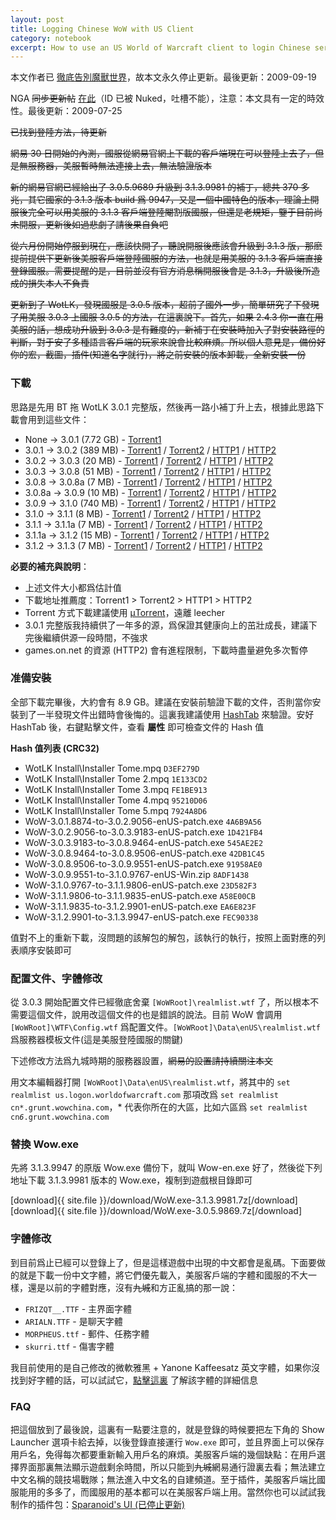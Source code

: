 ```yaml
---
layout: post
title: Logging Chinese WoW with US Client
category: notebook
excerpt: How to use an US World of Warcraft client to login Chinese servers
---
```


<p class="note">本文作者已 <a href="//sparanoid.com/game/make-love-not-warcraft-something-about-me-and-wow/">徹底告別魔獸世界</a>，故本文永久停止更新。最後更新：2009-09-19</p>

<p class="note">NGA <del datetime="2009-07-24T19:58:20+00:00">同步更新帖</del> <a href="http://bbs.ngacn.cc/read.php?tid=1614456">在此</a>（ID 已被 Nuked，吐槽不能），注意：本文具有一定的時效性。最後更新：2009-07-25</p>

<p><del datetime="2009-09-19T02:41:14+00:00">已找到登陸方法，待更新</del></p>

<p><del datetime="2009-08-08T03:56:28+00:00">網易 30 日開始的內測，國服從網易官網上下載的客戶端現在可以登陸上去了，但是無服務器，美服暫時無法連接上去，無法驗證版本</del></p>

<p><del datetime="2009-07-25T14:25:59+00:00">新的網易官網已經給出了 3.0.5.9689 升級到 3.1.3.9981 的補丁，總共 370 多兆，其它國家的 3.1.3 版本 build 爲 9947，又是一個中國特色的版本，理論上開服後完全可以用美服的 3.1.3 客戶端登陸閹割版國服，但還是老規矩，鑒于目前尚未開服，更新後如過悲劇了請後果自負吧</del></p>

<p><del datetime="2009-07-24T19:48:10+00:00">從六月份開始停服到現在，應該快開了，聽說開服後應該會升級到 3.1.3 版，那麽提前提供下更新後美服客戶端登陸國服的方法，也就是用美服的 3.1.3 客戶端直接登錄國服。需要提醒的是，目前並沒有官方消息稱開服後會是 3.1.3，升級後所造成的損失本人不負責</del></p>

<p><del datetime="2009-07-10T17:20:25+00:00">更新到了 WotLK，發現國服是 3.0.5 版本，超前了國外一步，簡單研究了下發現了用美服 3.0.3 上國服 3.0.5 的方法，在這裏說下。首先，如果 2.4.3 你一直在用美服的話，想成功升級到 3.0.3 是有難度的，新補丁在安裝時加入了對安裝路徑的判斷，對于安了多種語言客戶端的玩家來說會比較麻煩。所以個人意見是，備份好你的宏，截圖，插件(知道名字就行)，將之前安裝的版本卸載，全新安裝一份</del></p>

<h3>下載</h3>
<p>思路是先用 BT 拖 WotLK 3.0.1 完整版，然後再一路小補丁升上去，根據此思路下載會用到這些文件：</p>

<ul>
<li>None → 3.0.1  (7.72 GB) - <a href="{{ site.file }}/download/wow-torrent/WoW-3.0.1-enUS-dvd.torrent">Torrent1</a></li>
<li>3.0.1 → 3.0.2  (389 MB) - <a href="http://a.wirebrain.de/wow/torrent/WoW-3.0.1-to-3.0.2-enUS-Win-Update-downloader.torrent">Torrent1</a> / <a href="{{ site.file }}/download/wow-torrent/WoW-3.0.1-to-3.0.2-enUS-Win-Update-downloader.torrent">Torrent2</a> / <a href="http://a.wirebrain.de/wow/patches/3.0.2/WoW-3.0.1.8874-to-3.0.2.9056-enUS-patch.exe">HTTP1</a> / <a href="http://games.on.net/file/21421/World_of_Warcraft_v3.0.1_to_v3.0.2_USAus_Patch">HTTP2</a></li>
<li>3.0.2 → 3.0.3  (20 MB) - <a href="http://a.wirebrain.de/wow/torrent/WoW-3.0.2.9056-to-3.0.3.9183-enUS-patch.torrent">Torrent1</a> / <a href="{{ site.file }}/download/wow-torrent/WoW-3.0.2.9056-to-3.0.3.9183-enUS-patch.torrent">Torrent2</a> / <a href="http://a.wirebrain.de/wow/patches/3.0.3/WoW-3.0.2.9056-to-3.0.3.9183-enUS-patch.exe">HTTP1</a> / <a href="http://games.on.net/file/21996/World_of_Warcraft_v3.0.2_to_v3.0.3_USAus_Patch">HTTP2</a></li>
<li>3.0.3 → 3.0.8  (51 MB) - <a href="http://a.wirebrain.de/wow/torrent/WoW-3.0.3.9183-to-3.0.8.9464-enUS-patch.torrent">Torrent1</a> / <a href="{{ site.file }}/download/wow-torrent/WoW-3.0.3.9183-to-3.0.8.9464-enUS-patch.torrent">Torrent2</a> / <a href="http://a.wirebrain.de/wow/patches/3.0.8/WoW-3.0.3.9183-to-3.0.8.9464-enUS-patch.exe">HTTP1</a> / <a href="http://games.on.net/file/23610/World_of_Warcraft_3.0.3_to_3.0.8_USAus_Upgrade_Patch">HTTP2</a></li>
<li>3.0.8 → 3.0.8a  (7 MB) - <a href="http://a.wirebrain.de/wow/torrent/WoW-3.0.8.9464-to-3.0.8.9506-enUS-patch.torrent">Torrent1</a> / <a href="{{ site.file }}/download/wow-torrent/WoW-3.0.8.9464-to-3.0.8.9506-enUS-patch.torrent">Torrent2</a> / <a href="http://a.wirebrain.de/wow/patches/3.0.8/WoW-3.0.8.9464-to-3.0.8.9506-enUS-patch.exe">HTTP1</a> / <a href="http://games.on.net/file/23835/World_of_Warcraft_3.0.8_to_3.0.8a_USAus_Upgrade_Patch">HTTP2</a></li>
<li>3.0.8a → 3.0.9  (10 MB) - <a href="http://a.wirebrain.de/wow/torrent/WoW-3.0.8.9506-to-3.0.9.9551-enUS-patch.torrent">Torrent1</a> / <a href="{{ site.file }}/download/wow-torrent/WoW-3.0.8.9506-to-3.0.9.9551-enUS-patch.torrent">Torrent2</a> / <a href="http://a.wirebrain.de/wow/patches/3.0.9/WoW-3.0.8.9506-to-3.0.9.9551-enUS-patch.exe">HTTP1</a> / <a href="http://games.on.net/file/24057/World_of_Warcraft_3.0.8a_to_3.0.9_USAus_Upgrade_Patch">HTTP2</a></li>
<li>3.0.9 → 3.1.0  (740 MB) - <a href="http://a.wirebrain.de/wow/torrent/WoW-3.0.9.9551-to-3.1.0.9767-enUS-downloader.torrent">Torrent1</a> / <a href="{{ site.file }}/download/wow-torrent/WoW-3.0.9.9551-to-3.1.0.9767-enUS-downloader.torrent">Torrent2</a> / <a href="http://a.wirebrain.de/wow/patches/3.1.0/WoW-3.0.9.9551-to-3.1.0.9767-enUS-Win.zip">HTTP1</a> / <a href="http://games.on.net/file/25794/World_of_Warcraft_US_3.0.9__3.1.0_USAUS_Patch">HTTP2</a></li>
<li>3.1.0 → 3.1.1  (8 MB) - <a href="http://a.wirebrain.de/wow/torrent/WoW-3.1.0.9767-to-3.1.1.9806-enUS-patch.torrent">Torrent1</a> / <a href="{{ site.file }}/download/wow-torrent/WoW-3.1.0.9767-to-3.1.1.9806-enUS-patch.torrent">Torrent2</a> / <a href="http://a.wirebrain.de/wow/patches/3.1.1/WoW-3.1.0.9767-to-3.1.1.9806-enUS-patch.exe">HTTP1</a> / <a href="http://games.on.net/file/25955/World_of_Warcraft_3.1.0__3.1.1_USAUS_Patch">HTTP2</a></li>
<li>3.1.1 → 3.1.1a  (7 MB) - <a href="http://a.wirebrain.de/wow/torrent/WoW-3.1.1.9806-to-3.1.1.9835-enUS-patch.torrent">Torrent1</a> / <a href="{{ site.file }}/download/wow-torrent/WoW-3.1.1.9806-to-3.1.1.9835-enUS-patch.torrent">Torrent2</a> / <a href="http://a.wirebrain.de/wow/patches/3.1.1/WoW-3.1.1.9806-to-3.1.1.9835-enUS-patch.exe">HTTP1</a> / <a href="http://games.on.net/file/26090/World_of_Warcraft_USAUS_v3.1.1__v3.1.1a_Patch">HTTP2</a></li>
<li>3.1.1a → 3.1.2  (15 MB) - <a href="http://a.wirebrain.de/wow/torrent/WoW-3.1.1.9835-to-3.1.2.9901-enUS-patch.torrent">Torrent1</a> / <a href="{{ site.file }}/download/wow-torrent/WoW-3.1.1.9835-to-3.1.2.9901-enUS-patch.torrent">Torrent2</a> / <a href="http://a.wirebrain.de/wow/patches/3.1.2/WoW-3.1.1.9835-to-3.1.2.9901-enUS-patch.exe">HTTP1</a> / <a href="http://games.on.net/file/26626/World_of_Warcraft_USAus_v3.1.1a__v3.1.2_Patch">HTTP2</a></li>
<li>3.1.2 → 3.1.3  (7 MB) - <a href="http://a.wirebrain.de/wow/torrent/WoW-3.1.2.9901-to-3.1.3.9947-enUS-patch.torrent">Torrent1</a> / <a href="{{ site.file }}/download/wow-torrent/WoW-3.1.2.9901-to-3.1.3.9947-enUS-patch.torrent">Torrent2</a> / <a href="http://a.wirebrain.de/wow/patches/3.1.3/WoW-3.1.2.9901-to-3.1.3.9947-enUS-patch.exe">HTTP1</a> / <a href="http://games.on.net/file/26999/World_of_Warcraft_USAus_v3.1.2__v3.1.3_Patch">HTTP2</a></li>
</ul>

<p><strong>必要的補充與說明</strong>：</p>
<ul>
<li>上述文件大小都爲估計值</li>
<li>下載地址推薦度：Torrent1 > Torrent2 > HTTP1 > HTTP2</li>
<li>Torrent 方式下載建議使用 <a href="http://www.utorrent.com/">&micro;Torrent</a>，遠離 leecher</li>
<li>3.0.1 完整版我持續供了一年多的源，爲保證其健康向上的茁壯成長，建議下完後繼續供源一段時間，不強求</li>
<li>games.on.net 的資源 (HTTP2) 會有進程限制，下載時盡量避免多次暫停</li>
</ul>

<h3>准備安裝</h3>
<p>全部下載完畢後，大約會有 8.9 GB。建議在安裝前驗證下載的文件，否則當你安裝到了一半發現文件出錯時會後悔的。這裏我建議使用 <a href="http://www.beeblebrox.org/hashtab/">HashTab</a> 來驗證。安好 HashTab 後，右鍵點擊文件，查看 <strong>屬性</strong> 即可檢查文件的 Hash 值</p>

<p><strong>Hash 值列表 (CRC32)</strong></p>
<ul>
<li>WotLK Install\Installer Tome.mpq <code>D3EF279D</code></li>
<li>WotLK Install\Installer Tome 2.mpq <code>1E133CD2</code></li>
<li>WotLK Install\Installer Tome 3.mpq <code>FE1BE913</code></li>
<li>WotLK Install\Installer Tome 4.mpq <code>95210D06</code></li>
<li>WotLK Install\Installer Tome 5.mpq <code>7924A8D6</code></li>
<li>WoW-3.0.1.8874-to-3.0.2.9056-enUS-patch.exe <code>4A6B9A56</code></li>
<li>WoW-3.0.2.9056-to-3.0.3.9183-enUS-patch.exe <code>1D421FB4</code></li>
<li>WoW-3.0.3.9183-to-3.0.8.9464-enUS-patch.exe <code>545AE2E2</code></li>
<li>WoW-3.0.8.9464-to-3.0.8.9506-enUS-patch.exe <code>42DB1C45</code></li>
<li>WoW-3.0.8.9506-to-3.0.9.9551-enUS-patch.exe <code>91958AE0</code></li>
<li>WoW-3.0.9.9551-to-3.1.0.9767-enUS-Win.zip <code>8ADF1438</code></li>
<li>WoW-3.1.0.9767-to-3.1.1.9806-enUS-patch.exe <code>23D582F3</code></li>
<li>WoW-3.1.1.9806-to-3.1.1.9835-enUS-patch.exe <code>A58E00CB</code></li>
<li>WoW-3.1.1.9835-to-3.1.2.9901-enUS-patch.exe <code>EA6E823F</code></li>
<li>WoW-3.1.2.9901-to-3.1.3.9947-enUS-patch.exe <code>FEC90338</code></li>
</ul>

<p>值對不上的重新下載，沒問題的該解包的解包，該執行的執行，按照上面對應的列表順序安裝即可</p>

<h3>配置文件、字體修改</h3>
<p>從 3.0.3 開始配置文件已經徹底舍棄 <code>[WoWRoot]\realmlist.wtf</code> 了，所以根本不需要這個文件，說用改這個文件的也是錯誤的說法。目前 WoW 會調用 <code>[WoWRoot]\WTF\Config.wtf</code> 爲配置文件。<code>[WoWRoot]\Data\enUS\realmlist.wtf</code> 爲服務器模板文件(這是美服登陸國服的關鍵)</p>

<p class="note">下述修改方法爲九城時期的服務器設置，<del datetime="2010-08-09T19:32:51+00:00">網易的設置請持續關注本文</del></p>

<p>用文本編輯器打開 <code>[WoWRoot]\Data\enUS\realmlist.wtf</code>，將其中的 <code>set realmlist us.logon.worldofwarcraft.com</code> 那項改爲 <code>set realmlist cn*.grunt.wowchina.com</code>，* 代表你所在的大區，比如六區爲 <code>set realmlist cn<em>6</em>.grunt.wowchina.com</code></p>

<h3>替換 Wow.exe</h3>
<p>先將 3.1.3.9947 的原版 Wow.exe 備份下，就叫 Wow-en.exe 好了，然後從下列地址下載 3.1.3.9981 版本的 Wow.exe，複制到遊戲根目錄即可</p>

[download]{{ site.file }}/download/WoW.exe-3.1.3.9981.7z[/download]
[download]{{ site.file }}/download/WoW.exe-3.0.5.9869.7z[/download]

<h3>字體修改</h3>
<p>到目前爲止已經可以登錄上了，但是這樣遊戲中出現的中文都會是亂碼。下面要做的就是下載一份中文字體，將它們優先載入，美服客戶端的字體和國服的不大一樣，還是以前的字體對應，沒有<del datetime="2009-07-10T17:38:41+00:00">九城</del>和方正亂搞的那一說：</p>

<ul>
<li><code>FRIZQT__.TTF</code> - 主界面字體</li>
<li><code>ARIALN.TTF</code> - 是聊天字體</li>
<li><code>MORPHEUS.ttf</code> - 郵件、任務字體</li>
<li><code>skurri.ttf</code> - 傷害字體</li>
</ul>

<p>我目前使用的是自己修改的微軟雅黑 + Yanone Kaffeesatz 英文字體，如果你沒找到好字體的話，可以試試它，<a href="//@base_url/project/msyhwow/">點擊這裏</a> 了解該字體的詳細信息</p>

<h3>FAQ</h3>
<p>把這個放到了最後說，這裏有一點要注意的，就是登錄的時候要把左下角的 Show Launcher 選項卡給去掉，以後登錄直接運行 <code>Wow.exe</code> 即可，並且界面上可以保存用戶名，免得每次都要重新輸入用戶名的麻煩。美服客戶端的幾個缺點：在用戶選擇界面那裏無法顯示遊戲剩余時間，所以只能到<del datetime="2009-07-10T17:18:52+00:00">九城</del>網易通行證裏去看；無法建立中文名稱的競技場戰隊；無法進入中文名的自建頻道。至于插件，美服客戶端比國服能用的多多了，而國服用的基本都可以在美服客戶端上用。當然你也可以試試我制作的插件包：<a href="http://code.google.com/p/sparanoid/">Sparanoid's UI (已停止更新)</a></p>